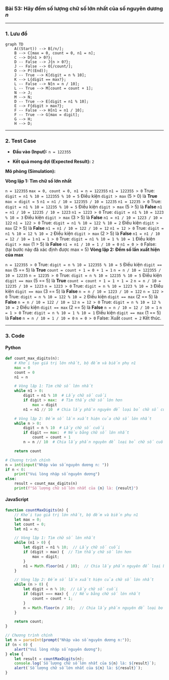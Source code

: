 ### Bài 53: Hãy đếm số lượng chữ số lớn nhất của số nguyên dương $n$

---

### **1. Lưu đồ**

```mermaid
graph TD
    A((Start)) --> B[/n/];
    B --> C[max = 0, count = 0, n1 = n];
    C --> D{n1 > 0?};
    D -- False --> J{n > 0?};
    J -- False --> O[/count/];
    O --> P((End));
    J -- True --> K[digit = n % 10];
    K --> L{digit == max?};
    L -- False --> N[n = n / 10];
    L -- True --> M[count = count + 1];
    N --> J;
    M --> N;
    D -- True --> E[digit = n1 % 10];
    E --> F{digit > max?};
    F -- False --> H[n1 = n1 / 10];
    F -- True --> G[max = digit];
    G --> H;
    H --> D;

```

---

### **2. Test Case**

- **Đầu vào (Input):** `n = 122355`

- **Kết quả mong đợi (Expected Result):** `2`


**Mô phỏng (Simulation):**

**Vòng lặp 1: Tìm chữ số lớn nhất**

`n = 122355`
`max = 0, count = 0, n1 = n = 122355`
`n1 = 122355 > 0` True:
	`digit = n1 % 10 = 122355 % 10 = 5`
	Điều kiện `digit > max` (5 > 0) là **True**
		`max = digit = 5`
	`n1 = n1 / 10 = 122355 / 10 = 12235`
`n1 = 12235 > 0` True:
	`digit = n1 % 10 = 12235 % 10 = 5`
	Điều kiện `digit > max` (5 > 5) là **False**
	`n1 = n1 / 10 = 12235 / 10 = 1223`
`n1 = 1223 > 0` True:
	`digit = n1 % 10 = 1223 % 10 = 3`
	Điều kiện `digit > max` (3 > 5) là **False**
	`n1 = n1 / 10 = 1223 / 10 = 122`
`n1 = 122 > 0` True:
	`digit = n1 % 10 = 122 % 10 = 2`
	Điều kiện `digit > max` (2 > 5) là **False**
	`n1 = n1 / 10 = 122 / 10 = 12`
`n1 = 12 > 0` True:
	`digit = n1 % 10 = 12 % 10 = 2`
	Điều kiện `digit > max` (2 > 5) là **False**
	`n1 = n1 / 10 = 12 / 10 = 1`
`n1 = 1 > 0` True:
	`digit = n1 % 10 = 1 % 10 = 1`
	Điều kiện `digit > max` (1 > 5) là **False**
	`n1 = n1 / 10 = 1 / 10 = 0`
`n1 = 0 > 0` False:
(tại bước này đã xác định được max = 5)
**Vòng lặp 2: Đếm số lần xuất hiện của max**

`n = 122355 > 0` True:
	`digit = n % 10 = 122355 % 10 = 5`
	Điều kiện `digit == max` (5 == 5) là **True**
		`count = count + 1 = 0 + 1 = 1`
	`n = n / 10 = 122355 / 10 = 12235`
`n = 12235 > 0` True:
	`digit = n % 10 = 12235 % 10 = 5`
	Điều kiện `digit == max` (5 == 5) là **True**
		`count = count + 1 = 1 + 1 = 2`
	`n = n / 10 = 12235 / 10 = 1223`
`n = 1223 > 0` True:
	`digit = n % 10 = 1223 % 10 = 3`
	Điều kiện `digit == max` (3 == 5) là **False**
	`n = n / 10 = 1223 / 10 = 122`
`n = 122 > 0` True:
	`digit = n % 10 = 122 % 10 = 2`
	Điều kiện `digit == max` (2 == 5) là **False**
	`n = n / 10 = 122 / 10 = 12`
`n = 12 > 0` True:
	`digit = n % 10 = 12 % 10 = 2`
	Điều kiện `digit == max` (2 == 5) là **False**
	`n = n / 10 = 12 / 10 = 1`
`n = 1 > 0` True:
	`digit = n % 10 = 1 % 10 = 1`
	Điều kiện `digit == max` (1 == 5) là **False**
	`n = n / 10 = 1 / 10 = 0`
`n = 0 > 0` False:
Xuất `count = 2`
Kết thúc.

---

### **3. Code**

#### **Python**

```python
def count_max_digits(n):
    # Khởi tạo giá trị lớn nhất, bộ đếm và biến phụ n1
    max = 0
    count = 0
    n1 = n

    # Vòng lặp 1: Tìm chữ số lớn nhất
    while n1 > 0:
        digit = n1 % 10  # Lấy chữ số cuối
        if digit > max:  # Tìm thấy chữ số lớn hơn
            max = digit
        n1 = n1 // 10  # Chia lấy phần nguyên để loại bỏ chữ số cuối

    # Vòng lặp 2: Đếm số lần xuất hiện của chữ số lớn nhất
    while n > 0:
        digit = n % 10  # Lấy chữ số cuối
        if digit == max:  # Nếu bằng chữ số lớn nhất
            count = count + 1
        n = n // 10  # Chia lấy phần nguyên để loại bỏ chữ số cuối

    return count

# Chương trình chính
n = int(input("Nhập vào số nguyên dương n: "))
if n < 0:
    print("Vui lòng nhập số nguyên dương")
else:
    result = count_max_digits(n)
    print(f"Số lượng chữ số lớn nhất của {n} là: {result}")
```

#### **JavaScript**

```javascript
function countMaxDigits(n) {
    // Khởi tạo giá trị lớn nhất, bộ đếm và biến phụ n1
    let max = 0;
    let count = 0;
    let n1 = n;

    // Vòng lặp 1: Tìm chữ số lớn nhất
    while (n1 > 0) {
        let digit = n1 % 10;  // Lấy chữ số cuối
        if (digit > max) {  // Tìm thấy chữ số lớn hơn
            max = digit;
        }
        n1 = Math.floor(n1 / 10);  // Chia lấy phần nguyên để loại bỏ chữ số cuối
    }

    // Vòng lặp 2: Đếm số lần xuất hiện của chữ số lớn nhất
    while (n > 0) {
        let digit = n % 10;  // Lấy chữ số cuối
        if (digit === max) {  // Nếu bằng chữ số lớn nhất
            count = count + 1;
        }
        n = Math.floor(n / 10);  // Chia lấy phần nguyên để loại bỏ chữ số cuối
    }

    return count;
}

// Chương trình chính
let n = parseInt(prompt("Nhập vào số nguyên dương n:"));
if (n < 0) {
    alert("Vui lòng nhập số nguyên dương");
} else {
    let result = countMaxDigits(n);
    console.log(`Số lượng chữ số lớn nhất của ${n} là: ${result}`);
    alert(`Số lượng chữ số lớn nhất của ${n} là: ${result}`);
}
```

